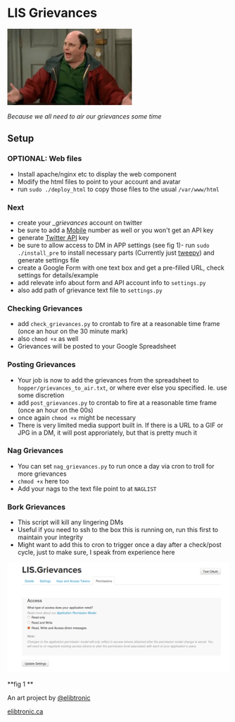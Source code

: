 
# LIS Grievances #

![george](./html/george.jpg)

*Because we all need to air our grievances some time*

## Setup ##

### OPTIONAL: Web files ###

- Install apache/nginx etc to display the web component
- Modify the html files to point to your account and avatar
- run `sudo ./deploy_html` to copy those files to the usual `/var/www/html`


### Next ###

- create your *_grievances* account on twitter
- be sure to add a [Mobile](https://twitter.com/settings/add_phone) number as well or you won't get an API key
- generate [Twitter API](https://apps.twitter.com/) key
- be sure to allow access to DM in APP settings (see fig 1)- run `sudo ./install_pre` to install necessary parts (Currently just [tweepy](http://www.tweepy.org/)) and generate settings file
- create a Google Form with one text box and get a pre-filled URL, check settings for details/example
- add relevate info about form and API account info to `settings.py`
- also add path of grievance text file to `settings.py`


### Checking Grievances ###

- add `check_grievances.py` to crontab to fire at a reasonable time frame (once an hour on the 30 minute mark)
- also `chmod +x` as well
- Grievances will be posted to your Google Spreadsheet

### Posting Grievances ###

- Your job is now to add the grievances from the spreadsheet to `hopper/grievances_to_air.txt`, or where ever else you specified.  Ie. use some discretion
- add `post_grievances.py` to crontab to fire at a reasonable time frame (once an hour on the 00s)
- once again `chmod +x` might be necessary
- There is very limited media support built in. If there is a URL to a GIF or JPG in a DM, it will post approriately, but that is pretty much it

### Nag Grievances ###

- You can set `nag_grievances.py` to run once a day via cron to troll for more grievances
- `chmod +x` here too
- Add your nags to the text file point to at `NAGLIST`

### Bork Grievances ###

- This script will kill any lingering DMs
- Useful if you need to ssh to the box this is running on, run this first to maintain your integrity
- Might want to add this to cron to trigger once a day after a check/post cycle, just to make sure, I speak from experience here

![figure_1](./new_app.png)

**fig 1 **





An art project by [@elibtronic](https://twitter.com/elibtronic)

[elibtronic.ca](https://elibtronic.ca)
